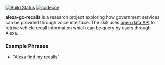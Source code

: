 [![Build Status](https://travis-ci.org/tc-ca/alexa-gc-recalls.svg?branch=master)](https://travis-ci.org/tc-ca/alexa-gc-recalls)
 [![codecov](https://codecov.io/gh/tc-ca/alexa-gc-recalls/branch/master/graph/badge.svg)](https://codecov.io/gh/tc-ca/alexa-gc-recalls/)



**alexa-gc-recalls** is a research project exploring how government services can be provided through voice interface.
The skill uses [open data API](https://open.canada.ca/data/en/dataset/1ec92326-47ef-4110-b7ca-959fab03f96d) to retrive vehicle recall information which can be query by users through Alexa. 

### Example Phrases
- "Alexa find my recalls"
